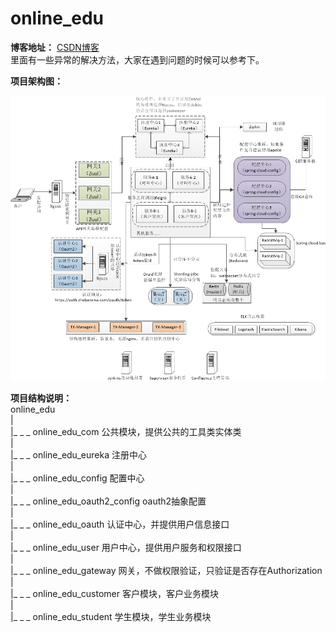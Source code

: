 # online_edu
  
**博客地址：**  [CSDN博客](https://blog.csdn.net/zhuwei_clark/ "大仙的博客")  
里面有一些异常的解决方法，大家在遇到问题的时候可以参考下。
  
**项目架构图：**
   
   
![foryou](微服务架构图.png "架构图")
  
    
**项目结构说明：**  
online_edu  
   |  
   |_ _ _ online_edu_com  公共模块，提供公共的工具类实体类  
   |  
   |_ _ _ online_edu_eureka 注册中心  
   |  
   |_ _ _ online_edu_config  配置中心  
   |  
   |_ _ _ online_edu_oauth2_config oauth2抽象配置  
   |  
   |_ _ _ online_edu_oauth 认证中心，并提供用户信息接口  
   |  
   |_ _ _ online_edu_user 用户中心，提供用户服务和权限接口  
   |  
   |_ _ _ online_edu_gateway 网关，不做权限验证，只验证是否存在Authorization  
   |  
   |_ _ _ online_edu_customer 客户模块，客户业务模块  
   |  
   |_ _ _ online_edu_student 学生模块，学生业务模块  
 

